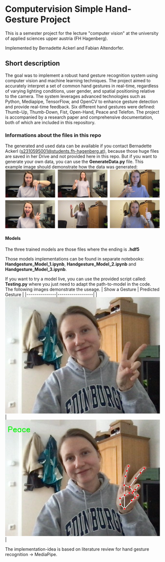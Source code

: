 # Computervision Simple Hand-Gesture Project

This is a semester project for the lecture "computer vision" at the university of applied sciences upper austria (FH Hagenberg).

Implemented by Bernadette Ackerl and Fabian Altendorfer.

## Short description
The goal was to implement a robust hand gesture recognition system using computer vision and machine learning techniques. The project aimed to accurately interpret a set of common hand gestures in real-time, regardless of varying lighting conditions, user gender, and spatial positioning relative to the camera. The system leverages advanced technologies such as Python, Mediapipe, TensorFlow, and OpenCV to enhance gesture detection and provide real-time feedback. Six different hand gestures were defined: Thumb-Up, Thumb-Down, Fist, Open-Hand, Peace and Telefon. The project is accompanied by a research paper and comprehensive documentation, both of which are included in this repository.

### Informations about the files in this repo
The generated and used data can be available if you contact Bernadette Ackerl (s2310595001@students.fh-hagenberg.at), because those huge files are saved in her Drive and not provided here in this repo.
But if you want to generate your own data, you can use the **GenerateData.py** file. This example image should demonstrate how the data was generated: ![example data collection process](./example-b.png)


#### Models
The three trained models are those files where the ending is **.hdf5**

Those models implementations can be found in separate notebooks: **Handgesture_Model_1.ipynb**, **Handgesture_Model_2.ipynb** and **Handgesture_Model_3.ipynb**.

If you want to try a model live, you can use the provided script called: **Testing.py** where you just need to adapt the path-to-model in the code.
The following images demonstrate the useage.
| Show a Gesture | Predicted Gesture |
|---------------|------------------|
| ![show a gesture](./photo.jpg) | ![predicted gesture](./result.jpg) |

The implementation-idea is based on literature review for hand gesture recognition -> MediaPipe.      
